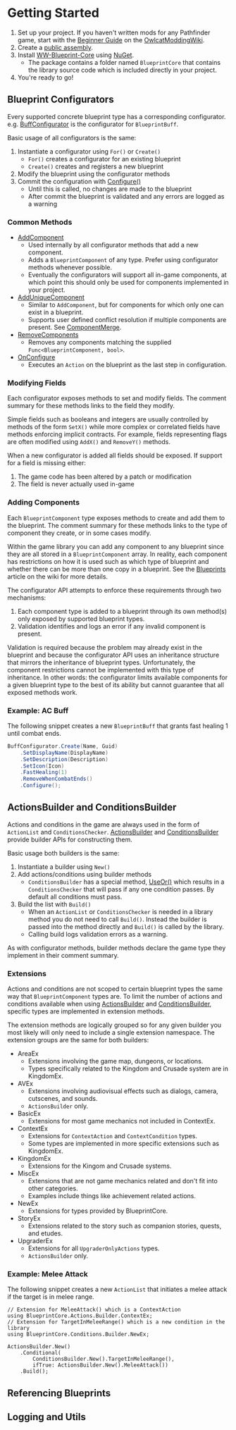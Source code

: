 # Getting Started

1. Set up your project. If you haven't written mods for any Pathfinder game, start with the [Beginner Guide](https://github.com/WittleWolfie/OwlcatModdingWiki/wiki/Beginner-Guide) on the [OwlcatModdingWiki](https://github.com/WittleWolfie/OwlcatModdingWiki/wiki).
2. Create a [public assembly](https://github.com/WittleWolfie/OwlcatModdingWiki/wiki/Publicise-Assemblies).
3. Install [WW-Blueprint-Core](https://www.nuget.org/packages/WW-Blueprint-Core/) using [NuGet](https://docs.microsoft.com/en-us/nuget/what-is-nuget).
    * The package contains a folder named `BlueprintCore` that contains the library source code which is included directly in your project.
4. You're ready to go!

## Blueprint Configurators

Every supported concrete blueprint type has a corresponding configurator. e.g. [BuffConfigurator](xref:BlueprintCore.Blueprints.Buffs.BuffConfigurator) is the configurator for `BlueprintBuff`.

Basic usage of all configurators is the same:

1. Instantiate a configurator using `For()` or `Create()`
    * `For()` creates a configurator for an existing blueprint
    * `Create()` creates and registers a new blueprint
2. Modify the blueprint using the configurator methods
3. Commit the configuration with [Configure()](xref:BlueprintCore.Blueprints.BlueprintConfigurator`2.Configure)
    * Until this is called, no changes are made to the blueprint
    * After commit the blueprint is validated and any errors are logged as a warning

### Common Methods

* [AddComponent](xref:BlueprintCore.Blueprints.BlueprintConfigurator`2.AddComponent(Kingmaker.Blueprints.BlueprintComponent))
    * Used internally by all configurator methods that add a new component.
    * Adds a `BlueprintComponent` of any type. Prefer using configurator methods whenever possible.
    * Eventually the configurators will support all in-game components, at which point this should only be used for components implemented in your project.
* [AddUniqueComponent](xref:BlueprintCore.Blueprints.BlueprintConfigurator`2.AddUniqueComponent(Kingmaker.Blueprints.BlueprintComponent,BlueprintCore.Blueprints.BlueprintConfigurator{`0,`1}.ComponentMerge,System.Action{Kingmaker.Blueprints.BlueprintComponent,Kingmaker.Blueprints.BlueprintComponent}))
    * Similar to `AddComponent`, but for components for which only one can exist in a blueprint.
    * Supports user defined conflict resolution if multiple components are present. See [ComponentMerge](xref:BlueprintCore.Blueprints.BlueprintConfigurator`2.ComponentMerge).
* [RemoveComponents](xref:BlueprintCore.Blueprints.BlueprintConfigurator`2.RemoveComponents(System.Func{Kingmaker.Blueprints.BlueprintComponent,System.Boolean}))
    * Removes any components matching the supplied `Func<BlueprintComponent, bool>`.
* [OnConfigure](xref:BlueprintCore.Blueprints.BlueprintConfigurator`2.OnConfigure(System.Action{`0}[]))
    * Executes an `Action` on the blueprint as the last step in configuration.

### Modifying Fields

Each configurator exposes methods to set and modify fields. The comment summary for these methods links to the field they modify.

Simple fields such as booleans and integers are usually controlled by methods of the form `SetX()` while more complex or correlated fields have methods enforcing implicit contracts. For example, fields representing flags are often modified using `AddX()` and `RemoveY()` methods.

When a new configurator is added all fields should be exposed. If support for a field is missing either:

1. The game code has been altered by a patch or modification
2. The field is never actually used in-game

### Adding Components

Each `BlueprintComponent` type exposes methods to create and add them to the blueprint. The comment summary for these methods links to the type of component they create, or in some cases modify.

Within the game library you can add any component to any blueprint since they are all stored in a `BlueprintComponent` array. In reality, each component has restrictions on how it is used such as which type of blueprint and whether there can be more than one copy in a blueprint. See the [Blueprints](https://github.com/WittleWolfie/OwlcatModdingWiki/wiki/%5BWrath%5D-Blueprints) article on the wiki for more details.

The configurator API attempts to enforce these requirements through two mechanisms:

1. Each component type is added to a blueprint through its own method(s) only exposed by supported blueprint types.
2. Validation identifies and logs an error if any invalid component is present.

Validation is required because the problem may already exist in the blueprint and because the configurator API uses an inheritance structure that mirrors the inheritance of blueprint types. Unfortunately, the component restrictions cannot be implemented with this type of inheritance. In other words: the configurator limits available components for a given blueprint type to the best of its ability but cannot guarantee that all exposed methods work.

### Example: AC Buff

The following snippet creates a new `BlueprintBuff` that grants fast healing 1 until combat ends.

```C#
BuffConfigurator.Create(Name, Guid)
    .SetDisplayName(DisplayName)
    .SetDescription(Description)
    .SetIcon(Icon)
    .FastHealing(1)
    .RemoveWhenCombatEnds()
    .Configure();
```

## ActionsBuilder and ConditionsBuilder

Actions and conditions in the game are always used in the form of `ActionList` and `ConditionsChecker`. [ActionsBuilder](xref:BlueprintCore.Actions.Builder.ActionsBuilder) and [ConditionsBuilder](xref:BlueprintCore.Conditions.Builder.ConditionsBuilder) provide builder APIs for constructing them.

Basic usage both builders is the same:

1. Instantiate a builder using `New()`
2. Add actions/conditions using builder methods
    * `ConditionsBuilder` has a special method, [UseOr()](BlueprintCore.Conditions.Builder.ConditionsBuilder.UseOr) which results in a `ConditionsChecker` that will pass if any one condition passes. By default all conditions must pass.
3. Build the list with `Build()`
    * When an `ActionList` or `ConditionsChecker` is needed in a library method you do not need to call `Build()`. Instead the builder is passed into the method directly and `Build()` is called by the library.
    * Calling build logs validation errors as a warning.

As with configurator methods, builder methods declare the game type they implement in their comment summary.

### Extensions

Actions and conditions are not scoped to certain blueprint types the same way that `BlueprintComponent` types are. To limit the number of actions and conditions available when using [ActionsBuilder](xref:BlueprintCore.Actions.Builder.ActionsBuilder) and [ConditionsBuilder](xref:BlueprintCore.Conditions.Builder.ConditionsBuilder), specific types are implemented in extension methods.

The extension methods are logically grouped so for any given builder you most likely will only need to include a single extension namespace. The extension groups are the same for both builders:

* AreaEx
    * Extensions involving the game map, dungeons, or locations.
    * Types specifically related to the Kingdom and Crusade system are in KingdomEx.
* AVEx
    * Extensions involving audiovisual effects such as dialogs, camera, cutscenes, and sounds.
    * `ActionsBuilder` only.
* BasicEx
    * Extensions for most game mechanics not included in ContextEx.
* ContextEx
    * Extensions for `ContextAction` and `ContextCondition` types.
    * Some types are implemented in more specific extensions such as KingdomEx.
* KingdomEx
    * Extensions for the Kingom and Crusade systems.
* MiscEx
    * Extensions that are not game mechanics related and don't fit into other categories.
    * Examples include things like achievement related actions.
* NewEx
    * Extensions for types provided by BlueprintCore.
* StoryEx
    * Extensions related to the story such as companion stories, quests, and etudes.
* UpgraderEx
    * Extensions for all `UpgraderOnlyActions` types.
    * `ActionsBuilder` only.

### Example: Melee Attack

The following snippet creates a new `ActionList` that initiates a melee attack if the target is in melee range.

```
// Extension for MeleeAttack() which is a ContextAction
using BlueprintCore.Actions.Builder.ContextEx;
// Extension for TargetInMeleeRange() which is a new condition in the library
using BlueprintCore.Conditions.Builder.NewEx;

ActionsBuilder.New()
    .Conditional(
        ConditionsBuilder.New().TargetInMeleeRange(),
        ifTrue: ActionsBuilder.New().MeleeAttack())
    .Build();
```

## Referencing Blueprints

## Logging and Utils
